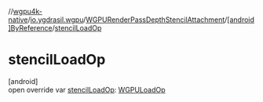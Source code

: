 //[wgpu4k-native](../../../../index.md)/[io.ygdrasil.wgpu](../../index.md)/[WGPURenderPassDepthStencilAttachment](../index.md)/[[android]ByReference](index.md)/[stencilLoadOp](stencil-load-op.md)

# stencilLoadOp

[android]\
open override var [stencilLoadOp](stencil-load-op.md): [WGPULoadOp](../../-w-g-p-u-load-op/index.md)